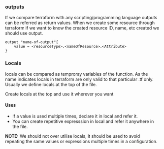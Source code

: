 ### outputs

If we compare terraform with any scripting/programming language outputs can be referred as return values. When we create some resource through terraform if we want to know the created resource ID, name, etc created we should use output.

```
output "name-of-output"{
    value = <resourceType>.<nameOfResource>.<Attribute>
}
```

### Locals
locals can be compared as temproray variables of the function. As the name indicates locals in terraform are only valid to that particular .tf only. Usually we define locals at the top of the file.

Create locals at the top and use it wherever you want

#### Uses
- If a value is used multiple times, declare it in local and refer it.
- You can create repetitive expresssion in local and refer it anywhere in the file.

**NOTE:** We should not over utilise locals, it should be used to avoid repeating the same values or expressions multiple times in a configuration.